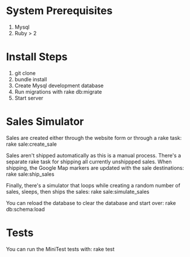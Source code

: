 # System Prerequisites

1. Mysql
2. Ruby > 2

# Install Steps

1. git clone
2. bundle install
3. Create Mysql development database
4. Run migrations with rake db:migrate
5. Start server

# Sales Simulator

Sales are created either through the website form or through a rake task:
rake sale:create_sale

Sales aren't shipped automatically as this is a manual process.  There's a separate rake task for shipping all currently unshippped sales.  When shipping, the Google Map markers are updated with the sale destinations:
rake sale:ship_sales

Finally, there's a simulator that loops while creating a random number of sales, sleeps, then ships the sales:
rake sale:simulate_sales

You can reload the database to clear the database and start over:
rake db:schema:load

# Tests

You can run the MiniTest tests with: rake test

